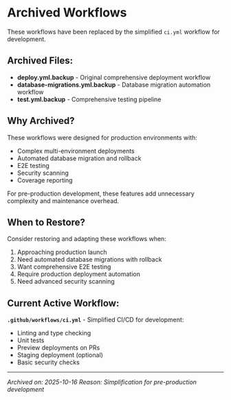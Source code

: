 # Archived Workflows

These workflows have been replaced by the simplified `ci.yml` workflow for development.

## Archived Files:

- **deploy.yml.backup** - Original comprehensive deployment workflow
- **database-migrations.yml.backup** - Database migration automation workflow
- **test.yml.backup** - Comprehensive testing pipeline

## Why Archived?

These workflows were designed for production environments with:
- Complex multi-environment deployments
- Automated database migration and rollback
- E2E testing
- Security scanning
- Coverage reporting

For pre-production development, these features add unnecessary complexity and maintenance overhead.

## When to Restore?

Consider restoring and adapting these workflows when:
1. Approaching production launch
2. Need automated database migrations with rollback
3. Want comprehensive E2E testing
4. Require production deployment automation
5. Need advanced security scanning

## Current Active Workflow:

**`.github/workflows/ci.yml`** - Simplified CI/CD for development:
- Linting and type checking
- Unit tests
- Preview deployments on PRs
- Staging deployment (optional)
- Basic security checks

---

*Archived on: 2025-10-16*
*Reason: Simplification for pre-production development*
